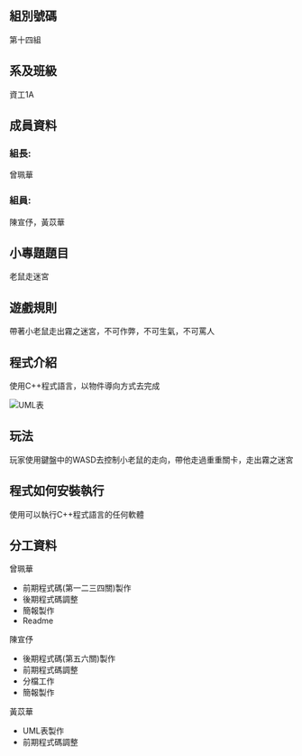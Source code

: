 <h2>組別號碼</h2>
<p>第十四組</p>
<h2>系及班級</h2>
<p>資工1A</p>
<h2>成員資料</h2>
<h3>組長:</h3>
<p>曾珮華</p>
<h3>組員:</h3>
<p>陳宣伃，黃苡華</p>
<h2>小專題題目</h2>
<p>老鼠走迷宮</p>
<h2>遊戲規則</h2>
<p>帶著小老鼠走出霧之迷宮，不可作弊，不可生氣，不可罵人</p>
<h2>程式介紹</h2>
<p>使用C++程式語言，以物件導向方式去完成</p>
<img src="UML表.png" alt="UML表">
<h2>玩法</h2>
<p>玩家使用鍵盤中的WASD去控制小老鼠的走向，帶他走過重重關卡，走出霧之迷宮</p>
<h2>程式如何安裝執行</h2>
<p>使用可以執行C++程式語言的任何軟體</p>
<h2>分工資料</h2>
<p>曾珮華</p>
<ul>
  <li>前期程式碼(第一二三四關)製作</li>
  <li>後期程式碼調整</li>
  <li>簡報製作</li>
  <li>Readme</li>
</ul>
<p>陳宣伃</p>
<ul>
  <li>後期程式碼(第五六關)製作</li>
  <li>前期程式碼調整</li>
  <li>分檔工作</li>
  <li>簡報製作</li>
</ul>
<p>黃苡華</p><ul>
  <li>UML表製作</li>
  <li>前期程式碼調整</li>
</ul>
